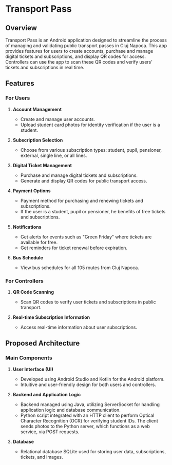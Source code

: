 # Transport Pass 

## Overview

Transport Pass is an Android application designed to streamline the process of managing and validating public transport passes in Cluj Napoca. This app provides features for users to create accounts, purchase and manage digital tickets and subscriptions, and display QR codes for access. Controllers can use the app to scan these QR codes and verify users' tickets and subscriptions in real time.

## Features

### For Users

1. **Account Management**
   - Create and manage user accounts.
   - Upload student card photos for identity verification if the user is a student.

2. **Subscription Selection**
   - Choose from various subscription types: student, pupil, pensioner, external, single line, or all lines.

3. **Digital Ticket Management**
   - Purchase and manage digital tickets and subscriptions.
   - Generate and display QR codes for public transport access.

4. **Payment Options**
   - Payment method for purchasing and renewing tickets and subscriptions.
   - If the user is a student, pupil or pensioner, he benefits of free tickets and subscriptions.

5. **Notifications**
   - Get alerts for events such as "Green Friday" where tickets are available for free.
   - Get reminders for ticket renewal before expiration.

6. **Bus Schedule**
   - View bus schedules for all 105 routes from Cluj Napoca.

### For Controllers

1. **QR Code Scanning**
   - Scan QR codes to verify user tickets and subscriptions in public transport.

2. **Real-time Subscription Information**
   - Access real-time information about user subscriptions.

## Proposed Architecture

### Main Components

1. **User Interface (UI)**
   - Developed using Android Studio and Kotlin for the Android platform.
   - Intuitive and user-friendly design for both users and controllers.

2. **Backend and Application Logic**
   - Backend managed using Java, utilizing ServerSocket for handling application logic and database communication.
   - Python script integrated with an HTTP client to perform Optical Character Recognition (OCR) for verifying student IDs. The client sends photos to the Python server, which functions as a web service, via POST requests.

3. **Database**
   - Relational database SQLite used for storing user data, subscriptions, tickets, and images.

